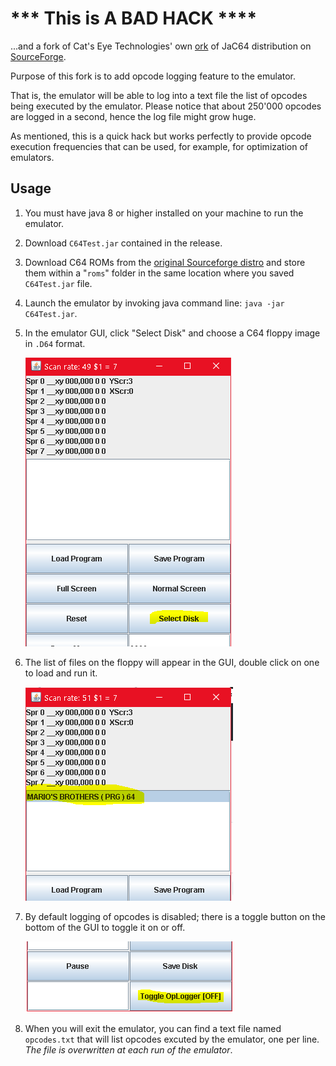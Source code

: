 # *** This is A BAD HACK ****

...and a fork of Cat's Eye Technologies' own [ork](https://github.com/mzattera/JaC64) of JaC64 distribution on [SourceForge](https://sourceforge.net/p/jac64/).

Purpose of this fork is to add opcode logging feature to the emulator.

That is, the emulator will be able to log into a text file the list of opcodes being executed by the emulator.
Please notice that about 250'000 opcodes are logged in a second, hence the log file might grow huge.

As mentioned, this is a quick hack but works perfectly to provide opcode execution frequencies that can be used, for example, for optimization of emulators.

## Usage

1. You must have java 8 or higher installed on your machine to run the emulator.
2. Download `C64Test.jar` contained in the release.
3. Download C64 ROMs from the [original Sourceforge distro](https://sourceforge.net/p/jac64/code/HEAD/tree/roms/) and store them within a "`roms`" folder in the same location where you saved `C64Test.jar` file.
4. Launch the emulator by invoking java command line: `java -jar C64Test.jar`.
5. In the emulator GUI, click "Select Disk" and choose a C64 floppy image in `.D64` format.

   !["Select Disk" button](./screenshots/01.PNG)
   
6. The list of files on the floppy will appear in the GUI, double click on one to load and run it.
   
   ![File list](./screenshots/02.PNG)
   
7. By default logging of opcodes is disabled; there is a toggle button on the bottom of the GUI to toggle it on or off.
   
   !["Toggle OpLogger" button](./screenshots/03.PNG)
   
8. When you will exit the emulator, you can find a text file named `opcodes.txt` that will list opcodes excuted by the emulator, one per line.
*The file is overwritten at each run of the emulator*.

